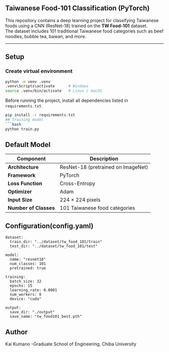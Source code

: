 ## Taiwanese Food-101 Classification (PyTorch)

This repository contains a deep learning project for classifying Taiwanese foods using a CNN (ResNet-18) trained on the **TW Food-101** dataset.  
The dataset includes 101 traditional Taiwanese food categories such as beef noodles, bubble tea, bawan, and more.

---

## Setup

### Create virtual environment
```bash
python -m venv .venv
.venv\Scripts\activate      # Windows
source .venv/bin/activate   # Linux / macOS
```

Before running the project, install all dependencies listed in `requirements.txt`.

```bash
pip install -r requirements.txt
## Training model
```bash
python train.py
```

## Default Model

| Component | Description |
|------------|-------------|
| **Architecture** | ResNet-18 (pretrained on ImageNet) |
| **Framework** | PyTorch |
| **Loss Function** | Cross-Entropy |
| **Optimizer** | Adam |
| **Input Size** | 224 × 224 pixels |
| **Number of Classes** | 101 Taiwanese food categories |


## Configuration(config.yaml)
```
dataset:
  train_dir: "../dataset/tw_food_101/train"
  test_dir: "../dataset/tw_food_101/test"

model:
  name: "resnet18"
  num_classes: 101
  pretrained: true

training:
  batch_size: 32
  epochs: 15
  learning_rate: 0.0001
  num_workers: 0
  device: "cuda"

output:
  save_dir: "./output"
  save_name: "tw_food101_best.pth"
```

## Author
Kai Kumano -Graduate School of Engineering, Chiba University










